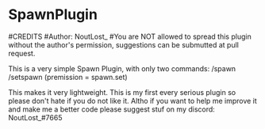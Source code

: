 # SpawnPlugin

#CREDITS
#Author: NoutLost_
#You are NOT allowed to spread this plugin without the author's permission, suggestions can be submutted at pull request.

This is a very simple Spawn Plugin, with only two commands: 
  /spawn
  /setspawn   (premission = spawn.set)
  
This makes it very lightweight. 
This is my first every serious plugin so please don't hate if you do not like it. 
Altho if you want to help me improve it and make me a better code please suggest stuf on my discord: NoutLost_#7665
